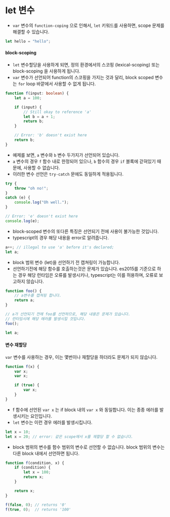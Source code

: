 # let 변수

* `var` 변수의 `function-coping` 으로 인해서, `let` 키워드를 사용하면, scope 문제를 해결할 수 있습니다.

```typescript
let hello = "hello";
```

#### block-scoping

* `let` 변수할당을 사용하게 되면, 정의 환경에서의 스코핑 \(lexical-scoping\) 또는 block-scoping 을 사용하게 됩니다.
* `var` 변수가 선언되어 function의 스코핑을 가지는 것과 달리, block scoped 변수는 `for` loop 바깥에서 사용할 수 없게 됩니다.

```typescript
function f(input: boolean) {
    let a = 100;

    if (input) {
        // Still okay to reference 'a'
        let b = a + 1;
        return b;
    }

    // Error: 'b' doesn't exist here
    return b;
}
```

* 예제를 보면, `a` 변수와 `b` 변수 두가지가 선언되어 있습니다.
* `a` 변수의 경우 `f` 함수 내로 한정되어 있으나, `b` 함수의 경우 `if` 블록에 갇혀있기 때문에, 사용할 수 없습니다.
* 이러한 변수 선언은 `try-catch` 문에도 동일하게 적용됩니다.

```typescript
try {
    throw "oh no!";
}
catch (e) {
    console.log("Oh well.");
}

// Error: 'e' doesn't exist here
console.log(e);
```

* block-scoped 변수의 또다른 특징은 선언되기 전에 사용이 불가능한 것입니다.
* typescript의 경우 해당 내용을 error로 알려줍니다.

```typescript
a++; // illegal to use 'a' before it's declared;
let a;
```

* block 범위 변수 \(let\)을 선언하기 전 캡쳐링이 가능합니다.
* 선언하기전에 해당 함수를 호출하는것은 문제가 있습니다. es2015를 기준으로 하는 경우 해당 런타임은 오류를 발생시키나, typescript는 이를 허용하며, 오류로 보고하지 않습니다.

```typescript
function foo() {
    // a변수를 캡쳐링 합니다.
    return a;
}

// a가 선언되기 전에 foo를 선언하므로, 해당 내용은 문제가 있습니다.
// 런타임시에 해당 에러를 발생시킬 것입니다.
foo();

let a;
```

#### 변수 재할당

`var` 변수를 사용하는 경우, 이는 몇번이나 재할당을 하더라도 문제가 되지 않습니다.

```typescript
function f(x) {
    var x;
    var x;

    if (true) {
        var x;
    }
}
```

* f 함수에 선언된 `var x` 는 if  block 내의 `var x` 와 동일합니다. 이는 종종 에러를 발생시키는 요인입니다.
* `let` 변수는 이런 경우 에러를 발생시킵니다.

```typescript
let x = 10;
let x = 20; // error: 같은 scope에서 x를 재할당 할 수 없습니다.
```

* block 범위의 변수를 함수 범위의 변수로 선언할 수 없습니다. block 범위의 변수는 다른 block 내에서 선언하면 됩니다.

```typescript
function f(condition, x) {
    if (condition) {
        let x = 100;
        return x;
    }

    return x;
}

f(false, 0); // returns '0'
f(true, 0);  // returns '100'
```
